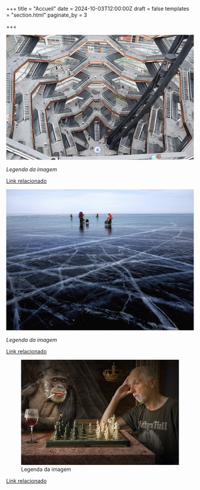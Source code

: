 +++
title = "Accueil"
date = 2024-10-03T12:00:00Z
draft = false
templates = "section.html"
paginate_by = 3

+++

![Descrição da imagem](/static/first.jpg)

*Legenda da imagem*

[Link relacionado](#)

![Descrição da imagem](/static/third.jpg)

*Legenda da imagem*

[Link relacionado](#)

<figure>
  <img src="/static/fourth.jpg" alt="Descrição da imagem">
  <figcaption>Legenda da imagem</figcaption>
</figure>

<a href="https://exemplo.com" class="btn btn-primary">Link relacionado</a>


